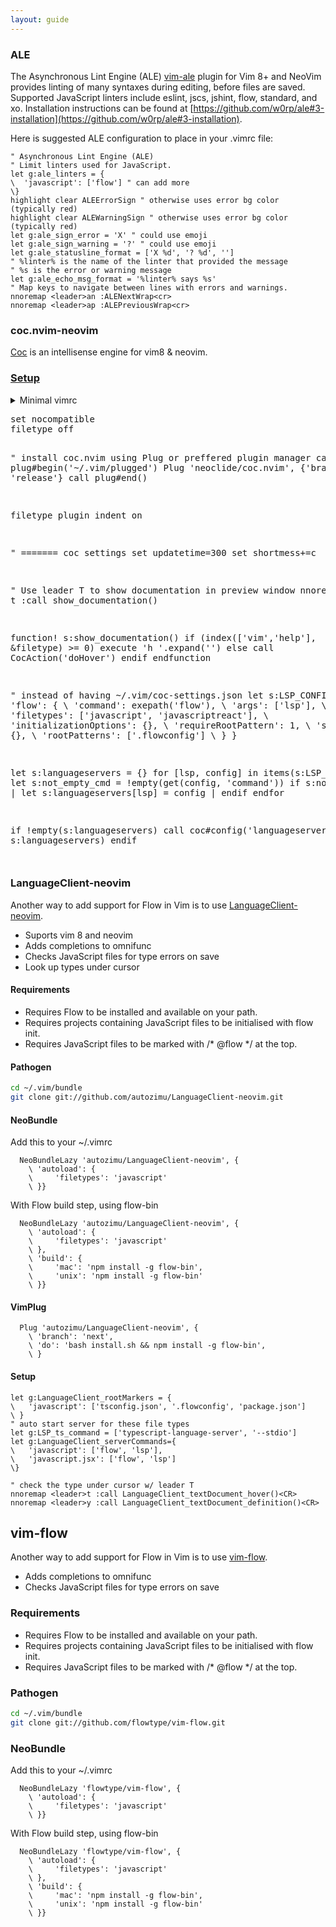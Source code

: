 ```yaml
---
layout: guide
---
```


### ALE <a class="toc" id="vim-ale" href="#vim-ale"></a>

The Asynchronous Lint Engine (ALE) [vim-ale](https://github.com/w0rp/ale) plugin for Vim 8+ and NeoVim provides linting of many syntaxes during editing, before files are saved. Supported JavaScript linters include eslint, jscs, jshint, flow, standard, and xo.  Installation instructions can be found at [https://github.com/w0rp/ale#3-installation](https://github.com/w0rp/ale#3-installation).

Here is suggested ALE configuration to place in your .vimrc file:
```
" Asynchronous Lint Engine (ALE)
" Limit linters used for JavaScript.
let g:ale_linters = {
\  'javascript': ['flow'] " can add more
\}
highlight clear ALEErrorSign " otherwise uses error bg color (typically red)
highlight clear ALEWarningSign " otherwise uses error bg color (typically red)
let g:ale_sign_error = 'X' " could use emoji
let g:ale_sign_warning = '?' " could use emoji
let g:ale_statusline_format = ['X %d', '? %d', '']
" %linter% is the name of the linter that provided the message
" %s is the error or warning message
let g:ale_echo_msg_format = '%linter% says %s'
" Map keys to navigate between lines with errors and warnings.
nnoremap <leader>an :ALENextWrap<cr>
nnoremap <leader>ap :ALEPreviousWrap<cr>
```

### coc.nvim-neovim <a class="toc" id="cocnvim" href="#cocnvim"></a>

[Coc](https://github.com/neoclide/coc.nvim) is an intellisense engine for vim8 & neovim.

### [Setup](https://gist.github.com/antonk52/4587b2687268a5dde494240ce975a708)

<details>
<summary>Minimal vimrc</summar>
<pre>
set nocompatible
filetype off

" install coc.nvim using Plug or preffered plugin manager
call plug#begin('~/.vim/plugged')
Plug 'neoclide/coc.nvim', {'branch': 'release'}
call plug#end()

filetype plugin indent on

" ======= coc settings
set updatetime=300
set shortmess+=c

" Use leader T to show documentation in preview window
nnoremap <leader>t :call <SID>show_documentation()<CR>

function! s:show_documentation()
  if (index(['vim','help'], &filetype) >= 0)
    execute 'h '.expand('<cword>')
  else
    call CocAction('doHover')
  endif
endfunction

" instead of having ~/.vim/coc-settings.json
let s:LSP_CONFIG = {
      \  'flow': {
      \    'command': exepath('flow'),
      \    'args': ['lsp'],
      \    'filetypes': ['javascript', 'javascriptreact'],
      \    'initializationOptions': {},
      \    'requireRootPattern': 1,
      \    'settings': {},
      \    'rootPatterns': ['.flowconfig']
      \  }
      \}

let s:languageservers = {}
for [lsp, config] in items(s:LSP_CONFIG)
  let s:not_empty_cmd = !empty(get(config, 'command'))
  if s:not_empty_cmd | let s:languageservers[lsp] = config | endif
endfor

if !empty(s:languageservers)
  call coc#config('languageserver', s:languageservers)
  endif
</pre>
</details>

### LanguageClient-neovim <a class="toc" id="LanguageClient-neovim" href="#LanguageClient-neovim"></a>

Another way to add support for Flow in Vim is to use [LanguageClient-neovim](https://github.com/autozimu/LanguageClient-neovim).

* Suports vim 8 and neovim
* Adds completions to omnifunc
* Checks JavaScript files for type errors on save
* Look up types under cursor

#### Requirements <a class="toc" id="vim-requirements" href="#vim-requirements"></a>

* Requires Flow to be installed and available on your path.
* Requires projects containing JavaScript files to be initialised with flow init.
* Requires JavaScript files to be marked with /* @flow */ at the top.

#### Pathogen <a class="toc" id="pathogen" href="#pathogen"></a>

```sh
cd ~/.vim/bundle
git clone git://github.com/autozimu/LanguageClient-neovim.git
```

#### NeoBundle <a class="toc" id="neobundle" href="#neobundle"></a>

Add this to your ~/.vimrc

```
  NeoBundleLazy 'autozimu/LanguageClient-neovim', {
    \ 'autoload': {
    \     'filetypes': 'javascript'
    \ }}
```

With Flow build step, using flow-bin

```
  NeoBundleLazy 'autozimu/LanguageClient-neovim', {
    \ 'autoload': {
    \     'filetypes': 'javascript'
    \ },
    \ 'build': {
    \     'mac': 'npm install -g flow-bin',
    \     'unix': 'npm install -g flow-bin'
    \ }}
```

#### VimPlug <a class="toc" id="vimplug" href="#vimplug"></a>

```
  Plug 'autozimu/LanguageClient-neovim', {
    \ 'branch': 'next',
    \ 'do': 'bash install.sh && npm install -g flow-bin',
    \ }
```

#### Setup
```
let g:LanguageClient_rootMarkers = {
\   'javascript': ['tsconfig.json', '.flowconfig', 'package.json']
\ }
" auto start server for these file types
let g:LSP_ts_command = ['typescript-language-server', '--stdio']
let g:LanguageClient_serverCommands={
\   'javascript': ['flow', 'lsp'],
\   'javascript.jsx': ['flow', 'lsp']
\}

" check the type under cursor w/ leader T
nnoremap <leader>t :call LanguageClient_textDocument_hover()<CR>
nnoremap <leader>y :call LanguageClient_textDocument_definition()<CR>
```

## vim-flow <a class="toc" id="toc-vim-flow" href="#toc-vim-flow"></a>

Another way to add support for Flow in Vim is to use [vim-flow](https://github.com/flowtype/vim-flow).

* Adds completions to omnifunc
* Checks JavaScript files for type errors on save

### Requirements <a class="toc" id="toc-requirements" href="#toc-requirements"></a>

* Requires Flow to be installed and available on your path.
* Requires projects containing JavaScript files to be initialised with flow init.
* Requires JavaScript files to be marked with /* @flow */ at the top.

### Pathogen <a class="toc" id="toc-pathogen" href="#toc-pathogen"></a>

```sh
cd ~/.vim/bundle
git clone git://github.com/flowtype/vim-flow.git
```

### NeoBundle <a class="toc" id="toc-neobundle" href="#toc-neobundle"></a>

Add this to your ~/.vimrc

```vim
  NeoBundleLazy 'flowtype/vim-flow', {
    \ 'autoload': {
    \     'filetypes': 'javascript'
    \ }}
```

With Flow build step, using flow-bin

```vim
  NeoBundleLazy 'flowtype/vim-flow', {
    \ 'autoload': {
    \     'filetypes': 'javascript'
    \ },
    \ 'build': {
    \     'mac': 'npm install -g flow-bin',
    \     'unix': 'npm install -g flow-bin'
    \ }}
```
